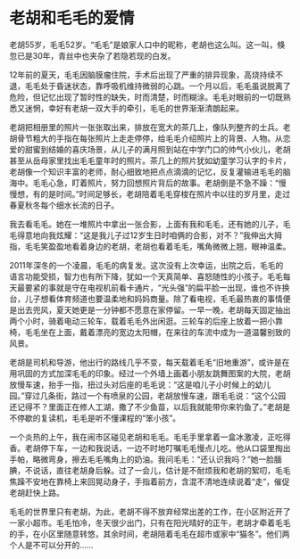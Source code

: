 # 老胡和毛毛的爱情

老胡55岁，毛毛52岁。“毛毛”是娘家人口中的昵称，老胡也这么叫。这一叫，倏忽已是30年，青丝中也夹杂了若隐若现的白发。 

12年前的夏天，毛毛因脑膜瘤住院，手术后出现了严重的排异现象，高烧持续不退，毛毛处于昏迷状态，靠呼吸机维持微弱的心跳。一个月以后，毛毛虽说脱离了危险，但记忆出现了暂时性的缺失，时而清楚，时而糊涂。毛毛对眼前的一切既熟悉又迷惘，幸好有老胡一双大手的牵引，毛毛的世界渐渐清朗起来。 

老胡把相册里的照片一张张取出来，排放在宽大的茶几上，像队列整齐的士兵。老胡骨节粗大的手指在每张照片上走走停停，给毛毛介绍照片上的背景、人物。从恋爱的甜蜜到结婚的喜庆场景，从儿子的满月照到站在中学门口的帅气小伙儿，老胡甚至从岳母家里找出毛毛童年时的照片。茶几上的照片犹如幼童学习认字的卡片，老胡像一个知识丰富的老师，耐心细致地把点点滴滴的记忆，反复灌输进毛毛的脑海中。毛毛心急，盯着照片，努力回想照片背后的故事。老胡倒是不急不躁：“慢慢想，有的是时间。”时间足够长，老胡陪着毛毛穿梭在照片中以往的岁月里，走过春夏秋冬每个细水长流的日子。 

我去看毛毛。她在一堆照片中拿出一张合影，上面有我和毛毛，还有她的儿子，毛毛得意地向我炫耀：“这是我儿子过12岁生日时咱俩的合影，对不？”我伸出大拇指，毛毛笑盈盈地看着身边的老胡，老胡也看着毛毛，嘴角微微上翘，眼神温柔。 

2011年深冬的一个凌晨，毛毛的病复发。这次没有上次幸运，出院之后，毛毛的语言功能受损，智力也有所下降，犹如一个天真简单、喜怒随性的小孩子。毛毛每天最要紧的事就是守在电视机前看卡通片，“光头强”的扁平脸一出现，谁也不许换台，儿子想看体育频道也要温柔地和妈妈商量。除了看电视，毛毛最热衷的事情便是出去兜风，夏天她更是一分钟都不愿意在家停留。一早一晚，老胡每天固定抽出两个小时，骑着电动三轮车，载着毛毛外出闲逛。三轮车的后座上放着一把小靠椅，毛毛坐在上面，戴着漂亮的宽边太阳帽，在来往的车流中成为一道温馨别致的风景。 

老胡是司机和导游，他出行的路线几乎不变，每天载着毛毛“旧地重游”，或许是在用巩固的方式加深毛毛的印象。经过一个外墙上画着小朋友跳舞图案的大院，老胡放慢车速，抬手一指，扭过头对后座的毛毛说：“这是咱儿子小时候上的幼儿园。”穿过几条街，路过一个有喷泉的公园，老胡放慢车速，跟毛毛说：“这个公园还记得不？里面正在修人工湖，撒了不少鱼苗，以后我就能带你来钓鱼了。”老胡是不停歇的复读机，毛毛是听不懂课程的“笨小孩”。 

一个炎热的上午，我在闹市区碰见老胡和毛毛。毛毛手里拿着一盒冰激凌，正吃得香。老胡停下车，一边和我说话，一边不时地叮嘱毛毛慢点儿吃。他从口袋里掏出手帕，略微弯身，擦去毛毛嘴角上的奶油。我问毛毛：“还认识我吗？”她一脸腼腆，不说话，直往老胡身后躲。过了一会儿，估计是不耐烦我和老胡的絮叨，毛毛焦躁不安地在靠椅上来回晃动身子，手指着前方，含混不清地连续说着“走”，催促老胡赶快上路。 

毛毛的世界里只有老胡，为此，老胡不得不放弃经常出差的工作，在小区附近开了一家小超市。毛毛怕冷，冬天很少出门，只有在阳光晴好的正午，老胡才牵着毛毛的手，在小区里随意转悠，其余时间，老胡陪着毛毛在超市或家中“猫冬”。他们两个人是不可以分开的……